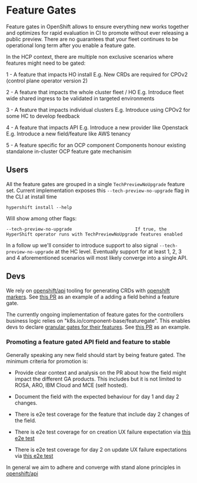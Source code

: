 # Feature Gates

Feature gates in OpenShift allows to ensure everything new works together and optimizes for rapid evaluation in CI to promote without ever releasing a public preview.
There are no guarantees that your fleet continues to be operational long term after you enable a feature gate.

In the HCP context, there are multiple non exclusive scenarios where features might need to be gated:

1 - A feature that impacts HO install
E.g. New CRDs are required for CPOv2 (control plane operator version 2)

2 - A feature that impacts the whole cluster fleet / HO
E.g. Introduce fleet wide shared ingress to be validated in targeted environments

3 - A feature that impacts individual clusters
E.g. Introduce using CPOv2 for some HC to develop feedback

4 - A feature that impacts API
E.g. Introduce a new provider like Openstack
E.g. Introduce a new field/feature like AWS tenancy

5 - A feature specific for an OCP component
Components honour existing standalone in-cluster OCP feature gate mechanisim

## Users
All the feature gates are grouped in a single `TechPreviewNoUpgrade` feature set. Current implementation exposes this `--tech-preview-no-upgrade` flag in the CLI at install time

```
hypershift install --help
```
Will show among other flags:
```
--tech-preview-no-upgrade                        If true, the HyperShift operator runs with TechPreviewNoUpgrade features enabled
```

In a follow up we'll consider to introduce support to also signal `--tech-preview-no-upgrade` at the HC level.
Eventually support for at least 1, 2, 3 and 4 aforementioned scenarios will most likely converge into a single API.

## Devs

We rely on [openshift/api](https://github.com/openshift/api) tooling for generating CRDs with [openshift markers](https://github.com/openshift/kubernetes-sigs-controller-tools/blob/96a305393cb22f0c69c4ee59be27ad09057cc704/pkg/crd/markers/patch_validation.go#L30-L36). See [this PR](https://github.com/openshift/hypershift/pull/5047) as an example of a adding a field behind a feature gate.

The currently ongoing implementation of feature gates for the controllers business logic relies on "k8s.io/component-base/featuregate". This enables devs to declare [granular gates for their features](https://github.com/openshift/hypershift/blob/9f5ccaef47cdcf9d2df91134571f1783e99e30fe/hypershift-operator/featuregate/feature.go).
See [this PR](https://github.com/openshift/hypershift/pull/4980) as an example.

### Promoting a feature gated API field and feature to stable

Generally speaking any new field should start by being feature gated.
The minimum criteria for promotion is:

- Provide clear context and analysis on the PR about how the field might impact the different GA products. This includes but it is not limited to ROSA, ARO, IBM Cloud and MCE (self hosted).

- Document the field with the expected behaviour for day 1 and day 2 changes.

- There is e2e test coverage for the feature that include day 2 changes of the field.

- There is e2e test coverage for on creation UX failure expectation via [this e2e test](https://github.com/openshift/hypershift/blob/84fecafa57504139ae6f0623a789369eda05c56f/test/e2e/create_cluster_test.go#L33-L48)

- There is e2e test coverage for day 2 on update UX failure expectations via [this e2e test](https://github.com/openshift/hypershift/blob/d6f79f6cd0a638e07f82b6c57bff6c23a6c8d2c0/test/e2e/util/util.go#L977)

In general we aim to adhere and converge with stand alone principles in [openshift/api](https://github.com/openshift/api)
